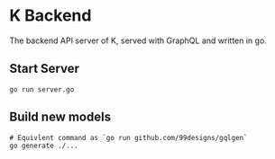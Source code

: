 # K Backend

The backend API server of K, served with GraphQL and written in go.

## Start Server

```shell
go run server.go
```

## Build new models

```shell
# Equivlent command as `go run github.com/99designs/gqlgen`
go generate ./...
```


